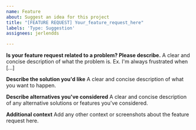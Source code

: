 ```yaml
---
name: Feature
about: Suggest an idea for this project
title: "[FEATURE REQUEST] Your_feature_request_here"
labels: 'Type: Suggestion'
assignees: jerlendds

---
```


**Is your feature request related to a problem? Please describe.**
A clear and concise description of what the problem is. Ex. I'm always frustrated when [...]

**Describe the solution you'd like**
A clear and concise description of what you want to happen.

**Describe alternatives you've considered**
A clear and concise description of any alternative solutions or features you've considered.

**Additional context**
Add any other context or screenshots about the feature request here.
